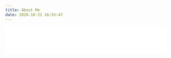 ```yaml
---
title: About Me
date: 2020-10-31 16:53:47
---
```

<iframe frameborder="no" border="0" marginwidth="0" marginheight="0" width=100% height=86 src="//music.163.com/outchain/player?type=2&id=32102655&auto=0&height=66"></iframe>
